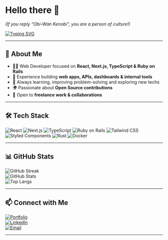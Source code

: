 # Hello there 👋 
*(If you reply “Obi-Wan Kenobi”, you are a person of culture!)*  

[![Typing SVG](https://readme-typing-svg.demolab.com?font=Fira+Code&duration=4000&pause=1000&color=F7F7F7&width=500&lines=Full-Stack+Developer;React+%26+Next.js;Open-Source+Contributor;Always+Learning+%26+Building)](https://git.io/typing-svg)

---

## 🚀 About Me

- 👨‍💻 Web Developer focused on **React, Next.js, TypeScript & Ruby on Rails**  
- 🧰 Experience building **web apps, APIs, dashboards & internal tools**  
- 🌱 Always learning, improving problem-solving and exploring new techs  
- 🌍 Passionate about **Open Source contributions**  
- 💼 Open to **freelance work & collaborations**  

---

## 🛠️ Tech Stack

![React](https://img.shields.io/badge/React-61DAFB?style=flat&logo=react&logoColor=white)
![Next.js](https://img.shields.io/badge/Next.js-000000?style=flat&logo=nextdotjs&logoColor=white)
![TypeScript](https://img.shields.io/badge/TypeScript-3178C6?style=flat&logo=typescript&logoColor=white)
![Ruby on Rails](https://img.shields.io/badge/Ruby_on_Rails-CC0000?style=flat&logo=rubyonrails&logoColor=white)
![Tailwind CSS](https://img.shields.io/badge/Tailwind_CSS-38B2AC?style=flat&logo=tailwindcss&logoColor=white)
![Styled Components](https://img.shields.io/badge/Styled_Components-DB7093?style=flat&logo=styled-components&logoColor=white)
![Rust](https://img.shields.io/badge/Rust-000000?style=flat&logo=rust&logoColor=white)
![Docker](https://img.shields.io/badge/Docker-2496ED?style=flat&logo=docker&logoColor=white)

---

## 📊 GitHub Stats

![GitHub Streak](https://streak-stats.demolab.com?user=Phomhado&theme=dark)  
![GitHub Stats](https://github-readme-stats.vercel.app/api?username=Phomhado&show_icons=true&theme=tokyonight)  
![Top Langs](https://github-readme-stats.vercel.app/api/top-langs/?username=Phomhado&layout=compact&langs_count=8&hide=html,css&theme=tokyonight)

---

## 📫 Connect with Me

[![Portfolio](https://img.shields.io/badge/Portfolio-000000?style=flat&logo=vercel&logoColor=white)](https://portfolio-updated-gray.vercel.app)  
[![LinkedIn](https://img.shields.io/badge/LinkedIn-0077B5?style=flat&logo=linkedin&logoColor=white)](https://www.linkedin.com/in/pedro-he-oli-dev)  
[![Email](https://img.shields.io/badge/Email-D14836?style=flat&logo=gmail&logoColor=white)](mailto:pedro.he.oli10@gmail.com)  

---
